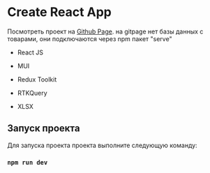# Create React App

Посмотреть проект на [Github Page](https://kam1kazy.github.io/del42/). 
на gitpage нет базы данных с товарами, они подключаются через npm пакет "serve"

- React JS

- MUI

- Redux Toolkit

- RTKQuery

- XLSX


## Запуск проекта

Для запуска проекта проекта выполните следующую команду:

### `npm run dev`
